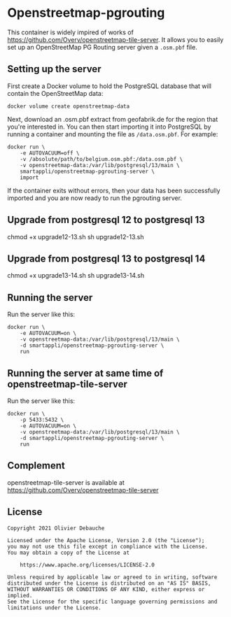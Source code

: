 # Openstreetmap-pgrouting

This container is widely impired of works of https://github.com/Overv/openstreetmap-tile-server. It allows you to easily set up an OpenStreetMap PG Routing server given a `.osm.pbf` file. 

## Setting up the server

First create a Docker volume to hold the PostgreSQL database that will contain the OpenStreetMap data:

    docker volume create openstreetmap-data

Next, download an .osm.pbf extract from geofabrik.de for the region that you're interested in. You can then start importing it into PostgreSQL by running a container and mounting the file as `/data.osm.pbf`. For example:

```
docker run \
    -e AUTOVACUUM=off \
    -v /absolute/path/to/belgium.osm.pbf:/data.osm.pbf \
    -v openstreetmap-data:/var/lib/postgresql/13/main \
    smartappli/openstreetmap-pgrouting-server \
    import
```

If the container exits without errors, then your data has been successfully imported and you are now ready to run the pgrouting server.

## Upgrade from postgresql 12 to postgresql 13

chmod +x upgrade12-13.sh
sh upgrade12-13.sh

## Upgrade from postgresql 13 to postgresql 14

chmod +x upgrade13-14.sh
sh upgrade13-14.sh

## Running the server

Run the server like this:

```
docker run \
    -e AUTOVACUUM=on \
    -v openstreetmap-data:/var/lib/postgresql/13/main \
    -d smartappli/openstreetmap-pgrouting-server \
    run
```

## Running the server at same time of openstreetmap-tile-server

Run the server like this:

```
docker run \
    -p 5433:5432 \
    -e AUTOVACUUM=on \
    -v openstreetmap-data:/var/lib/postgresql/13/main \
    -d smartappli/openstreetmap-pgrouting-server \
    run
```

## Complement

openstreetmap-tile-server is available at https://github.com/Overv/openstreetmap-tile-server

## License

```
Copyright 2021 Olivier Debauche

Licensed under the Apache License, Version 2.0 (the "License");
you may not use this file except in compliance with the License.
You may obtain a copy of the License at

    https://www.apache.org/licenses/LICENSE-2.0

Unless required by applicable law or agreed to in writing, software
distributed under the License is distributed on an "AS IS" BASIS,
WITHOUT WARRANTIES OR CONDITIONS OF ANY KIND, either express or implied.
See the License for the specific language governing permissions and
limitations under the License.
```
